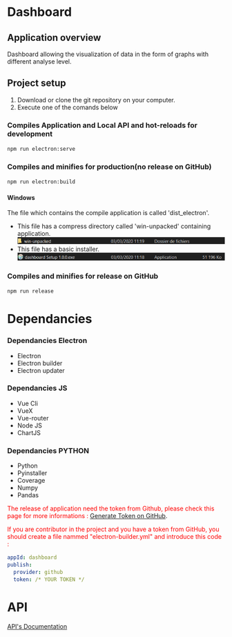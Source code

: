 # Dashboard

## Application overview

Dashboard allowing the visualization of data in the form of graphs with different analyse level.

## Project setup
1) Download or clone the git repository on your computer.
2) Execute one of the comands below

### Compiles Application and Local API and hot-reloads for development
```bash
npm run electron:serve
```

### Compiles and minifies for production(no release on GitHub)
```bash
npm run electron:build
```
#### Windows
The file which contains the compile application is called 'dist_electron'. 
 * This file has a compress directory called 'win-unpacked' containing application. 
 ![alt text](Documentation/pictures/Building/win-unpacked.png)
 * This file has a basic installer.
 ![alt text](Documentation/pictures/Building/installer.png)

 
### Compiles and minifies for release on GitHub
```bash
npm run release
```

# Dependancies
### Dependancies Electron
* Electron
* Electron builder
* Electron updater 

### Dependancies JS
* Vue Cli
* VueX
* Vue-router
* Node JS
* ChartJS

### Dependancies PYTHON
* Python
* Pyinstaller
* Coverage
* Numpy
* Pandas

<span style="color: red;">The release of application need the token from Github, please check this page for more informations : <a href="https://github.com/settings/tokens">Generate Token on GitHub</a></span>.

<span style="color: red;">If you are contributor in the project and you have a token from GitHub, you should create a file nammed "electron-builder.yml" and introduce this code : </span>

```yml
appId: dashboard
publish:
  provider: github
  token: /* YOUR TOKEN */
```

# API

[API's Documentation](Documentation/EN/Api/Api_EN.md)